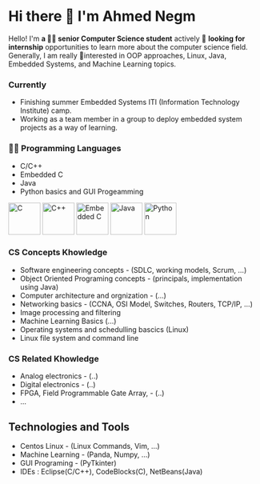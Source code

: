 # Hi there 👋 I'm Ahmed Negm

Hello! I'm **a 👨‍🎓 senior Computer Science student** actively 🔎 **looking for internship** opportunities to learn more about the computer science field. 
Generally, I am really 🤩interested in OOP approaches, Linux, Java, Embedded Systems, and Machine Learning topics.

### Currently

* Finishing summer Embedded Systems ITI (Information Technology Institute) camp.
* Working as a team member in a group to deploy embedded system projects as a way of learning.

### 👨‍💻 Programming Languages

* C/C++
* Embedded C
* Java
* Python basics and GUI Progeamming

<div style="display:inline">
  <img src="https://image.flaticon.com/icons/png/512/919/919839.png" alt="C" width="64px" />
  <img src="https://image.flaticon.com/icons/png/512/919/919841.png" alt="C++" width="64px" />
  <img src="https://www.chetu.com/img/on-demand-developers/embedded-c/logo/embeded-c.png" alt="Embedded C" width="64px" />
  <img src="https://image0.flaticon.com/icons/png/128/226/226777.png" alt="Java" width="64px" />
  <img src="https://upload.wikimedia.org/wikipedia/commons/thumb/c/c3/Python-logo-notext.svg/2048px-Python-logo-notext.svg.png" alt="Python" width="64px" />
</div>

### CS Concepts Khowledge

* Software engineering concepts - (SDLC, working models, Scrum, ...)
* Object Oriented Programing concepts - (principals, implementation using Java)
* Computer architecture and orgnization - (...)
* Networking basics - (CCNA, OSI Model, Switches, Routers, TCP/IP, ...)
* Image processing and filtering
* Machine Learning Basics (...)
* Operating systems and schedulling bascics (Linux)
* Linux file system and command line

### CS Related Khowledge

* Analog electronics - (..)
* Digital electronics - (..)
* FPGA, Field Programmable Gate Array, - (..)
* ...

## Technologies and Tools

* Centos Linux - (Linux Commands, Vim, ...)
* Machine Learning - (Panda, Numpy, ...)
* GUI Programing - (PyTkinter)
* IDEs : Eclipse(C/C++), CodeBlocks(C), NetBeans(Java)


